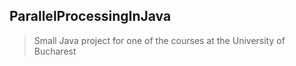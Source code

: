 ## ParallelProcessingInJava
> Small Java project for one of the courses at the University of Bucharest
